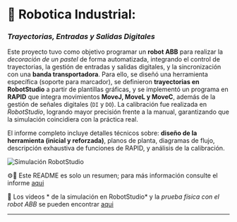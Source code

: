 # 🦾 Robotica Industrial:
### *Trayectorias, Entradas y Salidas Digitales* 

Este proyecto tuvo como objetivo programar un **robot ABB** para realizar la *decoración de un pastel* de forma automatizada, integrando el control de trayectorias, la gestión de entradas y salidas digitales, y la sincronización con una **banda transportadora**. Para ello, se diseñó una herramienta específica (soporte para marcador), se definieron **trayectorias en RobotStudio** a partir de plantillas gráficas, y se implementó un programa en **RAPID** que integra movimientos **MoveJ, MoveL y MoveC**, además de la gestión de señales digitales (`DI` y `DO`). La calibración fue realizada en *RobotStudio*, logrando mayor precisión frente a la manual, garantizando que la simulación coincidiera con la práctica real.  

El informe completo incluye detalles técnicos sobre: **diseño de la herramienta (inicial y reforzada)**, planos de planta, diagramas de flujo, descripción exhaustiva de funciones de RAPID, y análisis de la calibración. 


![Simulación RobotStudio](Informe/Imagenes/gif1.gif) 



⚙️📐 Este README es solo un resumen; para más información consulte el informe [aqui](https://github.com/eduran777/Robotica_Industrial_Trayectorias_Entradas_y_Salidas_Digitales/blob/ba7e6968e03fbb507c2ea7a11fcc6ef8e22a1e2e/Informe/Informe.md)
 
 
 🎥 Los videos * de la simulación en RobotStudio* y la *prueba física con el robot ABB* se pueden encontrar [aqui](https://drive.google.com/file/d/1xgL8D08dDtnwtgKczZ4C5zBR3tb_s7rM/view?usp=sharing)

---
